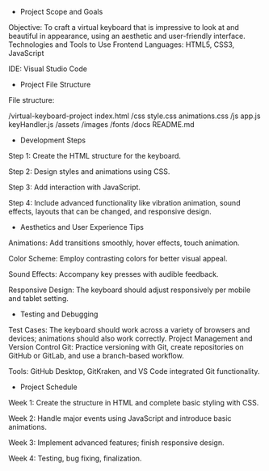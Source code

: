 - Project Scope and Goals

Objective: To craft a virtual keyboard that is impressive to look at and beautiful in appearance, using an aesthetic and user-friendly interface.
Technologies and Tools to Use
Frontend Languages: HTML5, CSS3, JavaScript

IDE: Visual Studio Code

- Project File Structure

File structure:

/virtual-keyboard-project
index.html
/css
style.css
animations.css
/js
app.js
keyHandler.js
/assets
/images
/fonts
/docs
README.md

- Development Steps

Step 1: Create the HTML structure for the keyboard.

Step 2: Design styles and animations using CSS.

Step 3: Add interaction with JavaScript.

Step 4: Include advanced functionality like vibration animation, sound effects, layouts that can be changed, and responsive design.

- Aesthetics and User Experience Tips

Animations: Add transitions smoothly, hover effects, touch animation.

Color Scheme: Employ contrasting colors for better visual appeal.

Sound Effects: Accompany key presses with audible feedback.

Responsive Design: The keyboard should adjust responsively per mobile and tablet setting.

- Testing and Debugging

Test Cases: The keyboard should work across a variety of browsers and devices; animations should also work correctly.
Project Management and Version Control
Git: Practice versioning with Git, create repositories on GitHub or GitLab, and use a branch-based workflow.

Tools: GitHub Desktop, GitKraken, and VS Code integrated Git functionality.

- Project Schedule

Week 1: Create the structure in HTML and complete basic styling with CSS.

Week 2: Handle major events using JavaScript and introduce basic animations.

Week 3: Implement advanced features; finish responsive design.

Week 4: Testing, bug fixing, finalization.